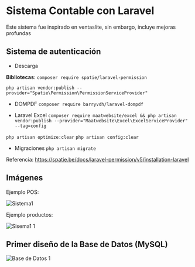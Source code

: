 # Sistema Contable con Laravel
Este sistema fue inspirado en ventaslite, sin embargo, incluye mejoras profundas

## Sistema de autenticación
- Descarga

**Bibliotecas**:
`composer require spatie/laravel-permission`

`php artisan vendor:publish --provider="Spatie\Permission\PermissionServiceProvider"`

- DOMPDF
`composer require barryvdh/laravel-dompdf`

- Laravel Excel
`composer require maatwebsite/excel && php artisan vendor:publish --provider="Maatwebsite\Excel\ExcelServiceProvider" --tag=config`

`php artisan optimize:clear`
`php artisan config:clear`
- Migraciones
`php artisan migrate`

Referencia: https://spatie.be/docs/laravel-permission/v5/installation-laravel

## Imágenes

Ejemplo POS:

![Sistema1](https://github.com/perezgarridogilb/Sistema-Contable-con-Laravel/assets/56992179/11518f12-5b13-46d8-9a2b-6ba76b747384)

Ejemplo productos:

![Sisema1 1](https://github.com/perezgarridogilb/Sistema-Contable-con-Laravel/assets/56992179/92309196-6762-4e5b-889f-3ec4b2a2a79d)

## Primer diseño de la Base de Datos (MySQL)

![Base de Datos 1](https://github.com/perezgarridogilb/Backend-projects/assets/56992179/39960901-0bd4-41e4-9999-b434cf799736)
